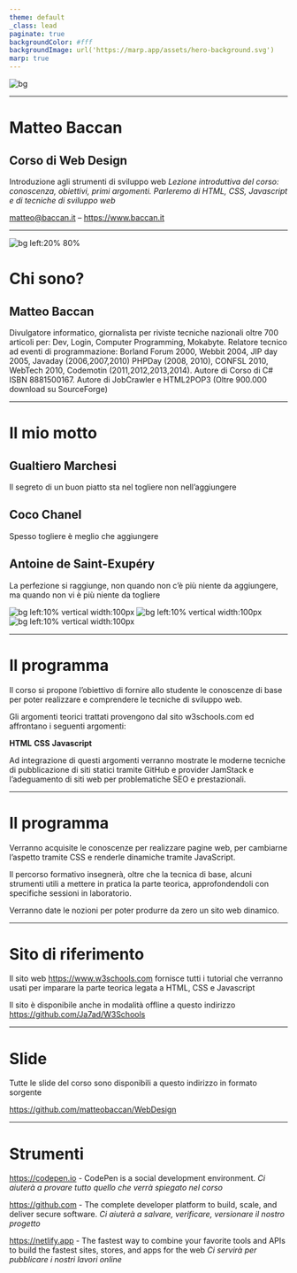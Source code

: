 ```yaml
---
theme: default
_class: lead
paginate: true
backgroundColor: #fff
backgroundImage: url('https://marp.app/assets/hero-background.svg')
marp: true
---
```

<!-- _paginate: false -->
![bg](assets/banner.png)

---

# Matteo Baccan

## Corso di Web Design

Introduzione agli strumenti di sviluppo web
_Lezione introduttiva del corso: conoscenza, obiettivi, primi argomenti.
Parleremo di HTML, CSS, Javascript e di tecniche di sviluppo web_

matteo@baccan.it – <https://www.baccan.it>

---

![bg left:20% 80%](assets/matteo%20baccan.jpg)

# Chi sono?

## Matteo Baccan

Divulgatore informatico, giornalista per riviste tecniche nazionali oltre 700 articoli per: Dev, Login, Computer Programming, Mokabyte. Relatore tecnico ad eventi di programmazione: Borland Forum 2000, Webbit 2004, JIP day 2005, Javaday (2006,2007,2010) PHPDay (2008, 2010), CONFSL 2010, WebTech 2010, Codemotin (2011,2012,2013,2014). Autore di Corso di C# ISBN 8881500167. Autore di JobCrawler e HTML2POP3 (Oltre 900.000 download su SourceForge)

---

# Il mio motto

## Gualtiero Marchesi

Il segreto di un buon piatto sta nel togliere non nell’aggiungere

## Coco Chanel

Spesso togliere è meglio che aggiungere

## Antoine de Saint-Exupéry

La perfezione si raggiunge, non quando non c’è più niente da aggiungere, ma quando non vi è più niente da togliere

<!-- https://marpit.marp.app/image-syntax -->
![bg left:10% vertical width:100px](assets/gualtiero%20marchesi.png)
![bg left:10% vertical width:100px](assets/coco%20chanel.png)
![bg left:10% vertical width:100px](assets/antoine%20de%20saint-exupery.png)

---

# Il programma

Il corso si propone l’obiettivo di fornire allo studente le conoscenze di base per poter realizzare e comprendere le tecniche di sviluppo web.

Gli argomenti teorici trattati provengono dal sito w3schools.com ed affrontano i seguenti argomenti:

**HTML**
**CSS**
**Javascript**

Ad integrazione di questi argomenti verranno mostrate le moderne tecniche di pubblicazione di siti statici tramite GitHub e provider JamStack e l’adeguamento di siti web per problematiche SEO e prestazionali.

---

# Il programma

Verranno acquisite le conoscenze per realizzare pagine web, per cambiarne l’aspetto tramite CSS e renderle dinamiche tramite JavaScript.

Il percorso formativo insegnerà, oltre che la tecnica di base, alcuni strumenti utili a mettere in pratica la parte teorica, approfondendoli con specifiche sessioni in laboratorio.

Verranno date le nozioni per poter produrre da zero un sito web dinamico.

---

# Sito di riferimento

Il sito web <https://www.w3schools.com> fornisce tutti i tutorial che verranno usati per imparare la parte teorica legata a HTML, CSS e Javascript

Il sito è disponibile anche in modalità offline a questo indirizzo <https://github.com/Ja7ad/W3Schools>

---

# Slide

Tutte le slide del corso sono disponibili a questo indirizzo in formato sorgente

<https://github.com/matteobaccan/WebDesign>

---

# Strumenti

<https://codepen.io> -  CodePen is a social development environment.
_Ci aiuterà a provare tutto quello che verrà spiegato nel corso_

<https://github.com> - The complete developer platform to build, scale, and deliver secure software.
_Ci aiuterà a salvare, verificare, versionare il nostro progetto_

<https://netlify.app> - The fastest way to combine your favorite tools and APIs to build the fastest sites, stores, and apps for the web
_Ci servirà per pubblicare i nostri lavori online_
